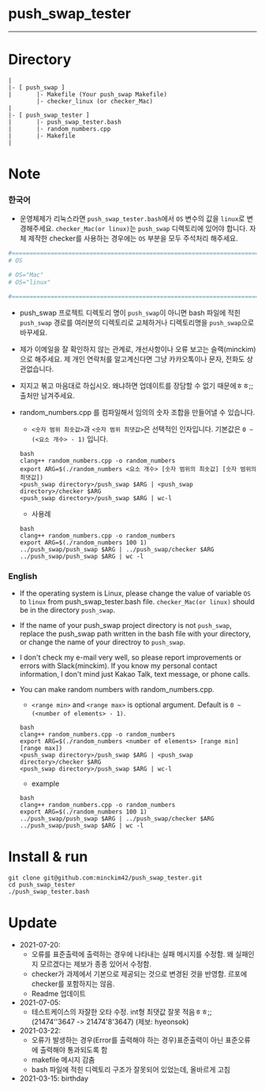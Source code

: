 # push_swap_tester
---
# Directory
```
|
|- [ push_swap ]
|		|- Makefile (Your push_swap Makefile)
		|- checker_linux (or checker_Mac)
|
|- [ push_swap_tester ]
|		|- push_swap_tester.bash
|		|- random_numbers.cpp
|		|- Makefile
|
```
# Note
### 한국어
- 운영체제가 리눅스라면 ```push_swap_tester.bash```에서 ```OS``` 변수의 값을 ```linux```로 변경해주세요. ```checker_Mac(or linux)```는 ```push_swap``` 디렉토리에 있어야 합니다. 자체 제작한 checker를 사용하는 경우에는 ```OS``` 부분을 모두 주석처리 해주세요.
```bash
#==============================================================================
# OS

# OS="Mac"
# OS="linux"

#==============================================================================
```
- push_swap 프로젝트 디렉토리 명이 ```push_swap```이 아니면 bash 파일에 적힌 ```push_swap``` 경로를 여러분의 디렉토리로 교체하거나 디렉토리명을 ```push_swap```으로 바꾸세요.  
- 제가 이메일을 잘 확인하지 않는 관계로, 개선사항이나 오류 보고는 슬랙(minckim)으로 해주세요. 제 개인 연락처를 알고계신다면 그냥 카카오톡이나 문자, 전화도 상관없습니다.  
- 지지고 볶고 마음대로 하십시오. 왜냐하면 업데이트를 장담할 수 없기 때문에ㅎㅎ;; 출처만 남겨주세요.
- random_numbers.cpp 를 컴파일해서 임의의 숫자 조합을 만들어낼 수 있습니다.
	- ```<숫자 범위 최솟값>```과 ```<숫자 범위 최댓값>```은 선택적인 인자입니다. 기본값은 ```0 ~ (<요소 개수> - 1)``` 입니다.
	```
	bash
	clang++ random_numbers.cpp -o random_numbers
	export ARG=$(./random_numbers <요소 개수> [숫자 범위의 최솟값] [숫자 범위의 최댓값])
	<push_swap directory>/push_swap $ARG | <push_swap directory>/checker $ARG
	<push_swap directory>/push_swap $ARG | wc-l
	```

	- 사용례
	```
	bash
	clang++ random_numbers.cpp -o random_numbers
	export ARG=$(./random_numbers 100 1)
	../push_swap/push_swap $ARG | ../push_swap/checker $ARG
	../push_swap/push_swap $ARG | wc -l
	```
### English
- If the operating system is Linux, please change the value of variable ```OS``` to ```linux``` from push_swap_tester.bash file. ```checker_Mac(or linux)``` should be in the directory ```push_swap```.
- If the name of your push_swap project directory is not ```push_swap```, replace the push_swap path written in the bash file with your directory, or change the name of your directroy to ```push_swap```.
- I don't check my e-mail very well, so please report improvements or errors with Slack(minckim). If you know my personal contact information, I don't mind just Kakao Talk, text message, or phone calls.
- You can make random numbers with random_numbers.cpp.
	- ```<range min>``` and ```<range max>``` is optional argument. Default is ```0 ~ (<number of elements> - 1)```.
	```
	bash
	clang++ random_numbers.cpp -o random_numbers
	export ARG=$(./random_numbers <number of elements> [range min] [range max])
	<push_swap directory>/push_swap $ARG | <push_swap directory>/checker $ARG
	<push_swap directory>/push_swap $ARG | wc-l
	```

	- example
	```
	bash
	clang++ random_numbers.cpp -o random_numbers
	export ARG=$(./random_numbers 100 1)
	../push_swap/push_swap $ARG | ../push_swap/checker $ARG
	../push_swap/push_swap $ARG | wc -l
	```
# Install & run
```
git clone git@github.com:minckim42/push_swap_tester.git
cd push_swap_tester
./push_swap_tester.bash
```
# Update
- 2021-07-20:
	- 오류를 표준출력에 출력하는 경우에 나타내는 실패 메시지를 수정함. 왜 실패인지 모르겠다는 제보가 종종 있어서 수정함.
	- checker가 과제에서 기본으로 제공되는 것으로 변경된 것을 반영함. 르포에 checker를 포함하지는 않음.
	- Readme 업데이트
- 2021-07-05:
	- 테스트케이스의 자잘한 오타 수정. int형 최댓값 잘못 적음ㅎㅎ;; (21474''3647 -> 21474'8'3647) (제보: hyeonsok)
- 2021-03-22:
	- 오류가 발생하는 경우(Error를 출력해야 하는 경우)표준출력이 아닌 표준오류에 출력해야 통과되도록 함
	- makefile 메시지 감춤
	- bash 파일에 적힌 디렉토리 구조가 잘못되어 있었는데, 올바르게 고침
- 2021-03-15: birthday
